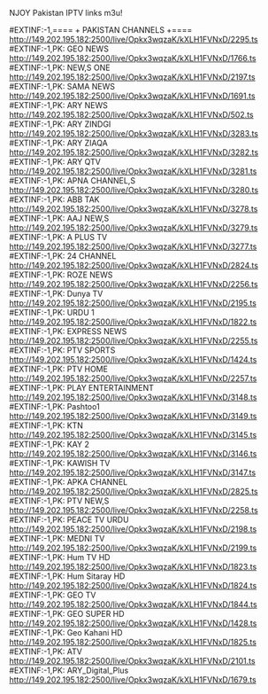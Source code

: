 NJOY Pakistan IPTV links m3u!

#EXTINF:-1,==== + PAKISTAN CHANNELS +====
http://149.202.195.182:2500/live/Opkx3wqzaK/kXLH1FVNxD/2295.ts
#EXTINF:-1,PK: GEO NEWS
http://149.202.195.182:2500/live/Opkx3wqzaK/kXLH1FVNxD/1766.ts
#EXTINF:-1,PK: NEW,S ONE
http://149.202.195.182:2500/live/Opkx3wqzaK/kXLH1FVNxD/2197.ts
#EXTINF:-1,PK: SAMA NEWS
http://149.202.195.182:2500/live/Opkx3wqzaK/kXLH1FVNxD/1691.ts
#EXTINF:-1,PK: ARY NEWS
http://149.202.195.182:2500/live/Opkx3wqzaK/kXLH1FVNxD/502.ts
#EXTINF:-1,PK: ARY ZINDGI
http://149.202.195.182:2500/live/Opkx3wqzaK/kXLH1FVNxD/3283.ts
#EXTINF:-1,PK: ARY ZIAQA
http://149.202.195.182:2500/live/Opkx3wqzaK/kXLH1FVNxD/3282.ts
#EXTINF:-1,PK: ARY QTV
http://149.202.195.182:2500/live/Opkx3wqzaK/kXLH1FVNxD/3281.ts
#EXTINF:-1,PK: APNA CHANNEL,S
http://149.202.195.182:2500/live/Opkx3wqzaK/kXLH1FVNxD/3280.ts
#EXTINF:-1,PK: ABB TAK
http://149.202.195.182:2500/live/Opkx3wqzaK/kXLH1FVNxD/3278.ts
#EXTINF:-1,PK: AAJ NEW,S
http://149.202.195.182:2500/live/Opkx3wqzaK/kXLH1FVNxD/3279.ts
#EXTINF:-1,PK: A PLUS TV
http://149.202.195.182:2500/live/Opkx3wqzaK/kXLH1FVNxD/3277.ts
#EXTINF:-1,PK: 24 CHANNEL
http://149.202.195.182:2500/live/Opkx3wqzaK/kXLH1FVNxD/2824.ts
#EXTINF:-1,PK: ROZE NEWS
http://149.202.195.182:2500/live/Opkx3wqzaK/kXLH1FVNxD/2256.ts
#EXTINF:-1,PK: Dunya TV
http://149.202.195.182:2500/live/Opkx3wqzaK/kXLH1FVNxD/2195.ts
#EXTINF:-1,PK: URDU 1
http://149.202.195.182:2500/live/Opkx3wqzaK/kXLH1FVNxD/1822.ts
#EXTINF:-1,PK: EXPRESS NEWS
http://149.202.195.182:2500/live/Opkx3wqzaK/kXLH1FVNxD/2255.ts
#EXTINF:-1,PK: PTV SPORTS
http://149.202.195.182:2500/live/Opkx3wqzaK/kXLH1FVNxD/1424.ts
#EXTINF:-1,PK: PTV HOME
http://149.202.195.182:2500/live/Opkx3wqzaK/kXLH1FVNxD/2257.ts
#EXTINF:-1,PK: PLAY ENTERTAINMENT
http://149.202.195.182:2500/live/Opkx3wqzaK/kXLH1FVNxD/3148.ts
#EXTINF:-1,PK: Pashtoo1
http://149.202.195.182:2500/live/Opkx3wqzaK/kXLH1FVNxD/3149.ts
#EXTINF:-1,PK: KTN
http://149.202.195.182:2500/live/Opkx3wqzaK/kXLH1FVNxD/3145.ts
#EXTINF:-1,PK: KAY 2
http://149.202.195.182:2500/live/Opkx3wqzaK/kXLH1FVNxD/3146.ts
#EXTINF:-1,PK: KAWISH TV
http://149.202.195.182:2500/live/Opkx3wqzaK/kXLH1FVNxD/3147.ts
#EXTINF:-1,PK: APKA CHANNEL
http://149.202.195.182:2500/live/Opkx3wqzaK/kXLH1FVNxD/2825.ts
#EXTINF:-1,PK: PTV NEW,S
http://149.202.195.182:2500/live/Opkx3wqzaK/kXLH1FVNxD/2258.ts
#EXTINF:-1,PK: PEACE TV URDU
http://149.202.195.182:2500/live/Opkx3wqzaK/kXLH1FVNxD/2198.ts
#EXTINF:-1,PK: MEDNI TV
http://149.202.195.182:2500/live/Opkx3wqzaK/kXLH1FVNxD/2199.ts
#EXTINF:-1,PK: Hum TV HD
http://149.202.195.182:2500/live/Opkx3wqzaK/kXLH1FVNxD/1823.ts
#EXTINF:-1,PK: Hum Sitaray HD
http://149.202.195.182:2500/live/Opkx3wqzaK/kXLH1FVNxD/1824.ts
#EXTINF:-1,PK: GEO TV
http://149.202.195.182:2500/live/Opkx3wqzaK/kXLH1FVNxD/1844.ts
#EXTINF:-1,PK: GEO SUPER HD
http://149.202.195.182:2500/live/Opkx3wqzaK/kXLH1FVNxD/1428.ts
#EXTINF:-1,PK: Geo Kahani HD
http://149.202.195.182:2500/live/Opkx3wqzaK/kXLH1FVNxD/1825.ts
#EXTINF:-1,PK: ATV
http://149.202.195.182:2500/live/Opkx3wqzaK/kXLH1FVNxD/2101.ts
#EXTINF:-1,PK: ARY_Digital_Plus
http://149.202.195.182:2500/live/Opkx3wqzaK/kXLH1FVNxD/1679.ts
